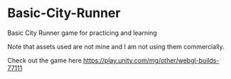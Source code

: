 # Basic-City-Runner
Basic City Runner game for practicing and learning

Note that assets used are not mine and I am not using them commercially. 

Check out the game here https://play.unity.com/mg/other/webgl-builds-77111
